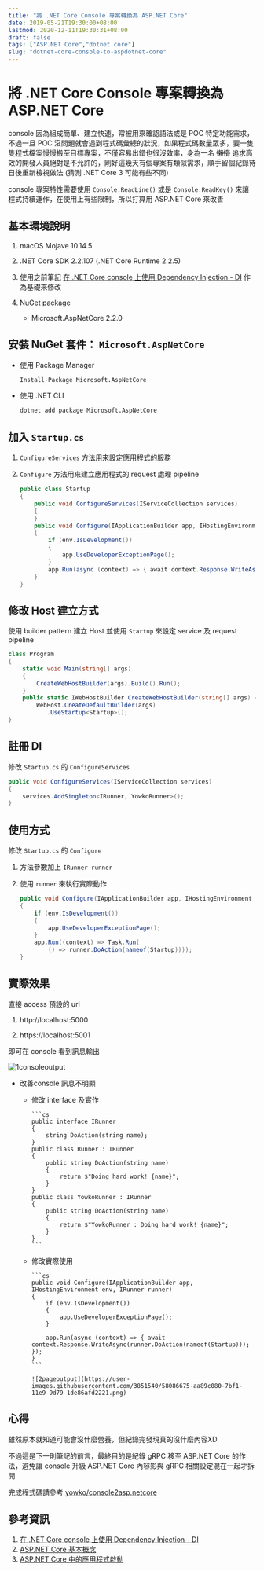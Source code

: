 ```yaml
---
title: "將 .NET Core Console 專案轉換為 ASP.NET Core"
date: 2019-05-21T19:30:00+08:00
lastmod: 2020-12-11T19:30:31+08:00
draft: false
tags: ["ASP.NET Core","dotnet core"]
slug: "dotnet-core-console-to-aspdotnet-core"
---
```


# 將 .NET Core Console 專案轉換為 ASP.NET Core

console 因為組成簡單、建立快速，常被用來確認語法或是 POC 特定功能需求，不過一旦 POC 沒問題就會遇到程式碼彙總的狀況，如果程式碼數量眾多，要一隻隻程式檔案慢慢搬至目標專案，不僅容易出錯也很沒效率，身為一名 ~~懶惰~~ 追求高效的開發人員絕對是不允許的，剛好這幾天有個專案有類似需求，順手留個紀錄待日後重新檢視做法 (猜測 .NET Core 3 可能有些不同)

console 專案特性需要使用 `Console.ReadLine()` 或是 `Console.ReadKey()` 來讓程式持續運作，在使用上有些限制，所以打算用 ASP.NET Core 來改善

## 基本環境說明

1. macOS Mojave 10.14.5
2. .NET Core SDK 2.2.107 (.NET Core Runtime 2.2.5)
3. 使用之前筆記 [在 .NET Core console 上使用 Dependency Injection - DI](/dotnet-core-console-di/) 作為基礎來修改
4. NuGet package

    - Microsoft.AspNetCore 2.2.0

## 安裝 NuGet 套件： `Microsoft.AspNetCore`

- 使用 Package Manager

    ```bash
    Install-Package Microsoft.AspNetCore
    ```

- 使用 .NET CLI

    ```bash
    dotnet add package Microsoft.AspNetCore
    ```

## 加入 `Startup.cs`

1. `ConfigureServices` 方法用來設定應用程式的服務
2. `Configure` 方法用來建立應用程式的 request 處理 pipeline

    ```cs
    public class Startup
    {
        public void ConfigureServices(IServiceCollection services)
        {
        }
        public void Configure(IApplicationBuilder app, IHostingEnvironment env)
        {
            if (env.IsDevelopment())
            {
                app.UseDeveloperExceptionPage();
            }
            app.Run(async (context) => { await context.Response.WriteAsync("Hello World!"); });
        }
    }
    ```

## 修改 Host 建立方式

使用 builder pattern 建立 Host 並使用 `Startup` 來設定 service 及 request pipeline

```cs
class Program
{
    static void Main(string[] args)
    {
        CreateWebHostBuilder(args).Build().Run();
    }
    public static IWebHostBuilder CreateWebHostBuilder(string[] args) =>
        WebHost.CreateDefaultBuilder(args)
           .UseStartup<Startup>();
}
```

## 註冊 DI

修改 `Startup.cs` 的 `ConfigureServices`

```cs
public void ConfigureServices(IServiceCollection services)
{
    services.AddSingleton<IRunner, YowkoRunner>();
}
```

## 使用方式

修改 `Startup.cs` 的 `Configure`

1. 方法參數加上 `IRunner runner`

2. 使用 `runner` 來執行實際動作

    ```cs
    public void Configure(IApplicationBuilder app, IHostingEnvironment env, IRunner runner)
    {
        if (env.IsDevelopment())
        {
            app.UseDeveloperExceptionPage();
        }
        app.Run((context) => Task.Run(
            () => runner.DoAction(nameof(Startup))));
    }
    ```

## 實際效果

直接 access 預設的 url

1. http://localhost:5000

2. https://localhost:5001

即可在 console 看到訊息輸出

![1consoleoutput](https://user-images.githubusercontent.com/3851540/58086674-aa89c080-7bf1-11e9-9463-5a6afc81f302.png)

- 改善console 訊息不明顯

  - 修改 interface 及實作

        ```cs
        public interface IRunner
        {
            string DoAction(string name);
        }
        public class Runner : IRunner
        {
            public string DoAction(string name)
            {
                return $"Doing hard work! {name}";
            }
        }
        public class YowkoRunner : IRunner
        {
            public string DoAction(string name)
            {
                return $"YowkoRunner : Doing hard work! {name}";
            }
        }
        ```
  
  - 修改實際使用

        ```cs
        public void Configure(IApplicationBuilder app, IHostingEnvironment env, IRunner runner)
        {
            if (env.IsDevelopment())
            {
                app.UseDeveloperExceptionPage();
            }

            app.Run(async (context) => { await context.Response.WriteAsync(runner.DoAction(nameof(Startup))); });
        }
        ```

        ![2pageoutput](https://user-images.githubusercontent.com/3851540/58086675-aa89c080-7bf1-11e9-9d79-1de86afd2221.png)

## 心得

雖然原本就知道可能會沒什麼營養，但紀錄完發現真的沒什麼內容XD

不過這是下一則筆記的前言，最終目的是紀錄 gRPC 移至 ASP.NET Core 的作法，避免讓 console 升級 ASP.NET Core 內容影與 gRPC 相關設定混在一起才拆開

完成程式碼請參考 [yowko/console2asp.netcore](https://github.com/yowko/console2asp.netcore.git)

## 參考資訊

1. [在 .NET Core console 上使用 Dependency Injection - DI](/dotnet-core-console-di/)
2. [ASP.NET Core 基本概念](https://docs.microsoft.com/zh-tw/aspnet/core/fundamentals/?view=aspnetcore-2.2&tabs=macos&WT.mc_id=DOP-MVP-5002594)
3. [ASP.NET Core 中的應用程式啟動](https://docs.microsoft.com/zh-tw/aspnet/core/fundamentals/startup?view=aspnetcore-2.2&WT.mc_id=DOP-MVP-5002594)